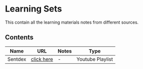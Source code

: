 # Learning Sets

This contain all the learning materials notes from different sources.

## Contents

| Name | URL | Notes | Type |
|------|-----|-------|------|
| Sentdex | [click here](https://www.youtube.com/playlist?list=PLQVvvaa0QuDf2JswnfiGkliBInZnIC4HL) | - | Youtube Playlist |